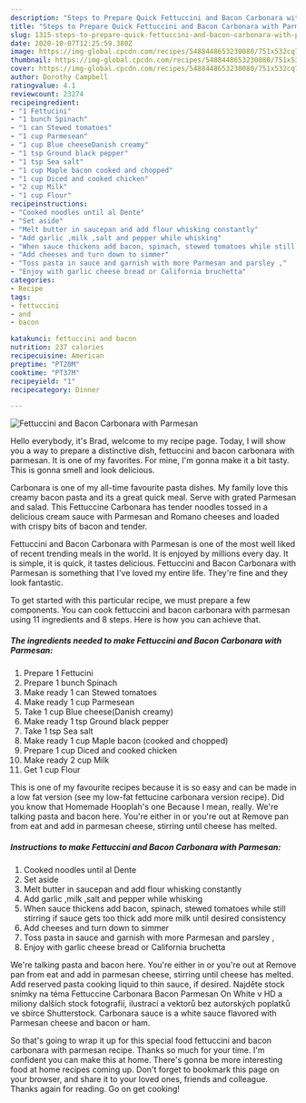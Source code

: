 ```yaml
---
description: "Steps to Prepare Quick Fettuccini and Bacon Carbonara with Parmesan"
title: "Steps to Prepare Quick Fettuccini and Bacon Carbonara with Parmesan"
slug: 1315-steps-to-prepare-quick-fettuccini-and-bacon-carbonara-with-parmesan
date: 2020-10-07T12:25:59.380Z
image: https://img-global.cpcdn.com/recipes/5488448653230080/751x532cq70/fettuccini-and-bacon-carbonara-with-parmesan-recipe-main-photo.jpg
thumbnail: https://img-global.cpcdn.com/recipes/5488448653230080/751x532cq70/fettuccini-and-bacon-carbonara-with-parmesan-recipe-main-photo.jpg
cover: https://img-global.cpcdn.com/recipes/5488448653230080/751x532cq70/fettuccini-and-bacon-carbonara-with-parmesan-recipe-main-photo.jpg
author: Dorothy Campbell
ratingvalue: 4.1
reviewcount: 23274
recipeingredient:
- "1 Fettucini"
- "1 bunch Spinach"
- "1 can Stewed tomatoes"
- "1 cup Parmesean"
- "1 cup Blue cheeseDanish creamy"
- "1 tsp Ground black pepper"
- "1 tsp Sea salt"
- "1 cup Maple bacon cooked and chopped"
- "1 cup Diced and cooked chicken"
- "2 cup Milk"
- "1 cup Flour"
recipeinstructions:
- "Cooked noodles until al Dente"
- "Set aside"
- "Melt butter in saucepan and add flour whisking constantly"
- "Add garlic ,milk ,salt and pepper while whisking"
- "When sauce thickens add bacon, spinach, stewed tomatoes while still stirring if sauce gets too thick add more milk until desired consistency"
- "Add cheeses and turn down to simmer"
- "Toss pasta in sauce and garnish with more Parmesan and parsley ,"
- "Enjoy with garlic cheese bread or California bruchetta"
categories:
- Recipe
tags:
- fettuccini
- and
- bacon

katakunci: fettuccini and bacon 
nutrition: 237 calories
recipecuisine: American
preptime: "PT20M"
cooktime: "PT37M"
recipeyield: "1"
recipecategory: Dinner

---
```



![Fettuccini and Bacon Carbonara with Parmesan](https://img-global.cpcdn.com/recipes/5488448653230080/751x532cq70/fettuccini-and-bacon-carbonara-with-parmesan-recipe-main-photo.jpg)

Hello everybody, it's Brad, welcome to my recipe page. Today, I will show you a way to prepare a distinctive dish, fettuccini and bacon carbonara with parmesan. It is one of my favorites. For mine, I'm gonna make it a bit tasty. This is gonna smell and look delicious.

Carbonara is one of my all-time favourite pasta dishes. My family love this creamy bacon pasta and its a great quick meal. Serve with grated Parmesan and salad. This Fettuccine Carbonara has tender noodles tossed in a delicious cream sauce with Parmesan and Romano cheeses and loaded with crispy bits of bacon and tender.

Fettuccini and Bacon Carbonara with Parmesan is one of the most well liked of recent trending meals in the world. It is enjoyed by millions every day. It is simple, it is quick, it tastes delicious. Fettuccini and Bacon Carbonara with Parmesan is something that I've loved my entire life. They're fine and they look fantastic.


To get started with this particular recipe, we must prepare a few components. You can cook fettuccini and bacon carbonara with parmesan using 11 ingredients and 8 steps. Here is how you can achieve that.

<!--inarticleads1-->

##### The ingredients needed to make Fettuccini and Bacon Carbonara with Parmesan:

1. Prepare 1 Fettucini
1. Prepare 1 bunch Spinach
1. Make ready 1 can Stewed tomatoes
1. Make ready 1 cup Parmesean
1. Take 1 cup Blue cheese(Danish creamy)
1. Make ready 1 tsp Ground black pepper
1. Take 1 tsp Sea salt
1. Make ready 1 cup Maple bacon (cooked and chopped)
1. Prepare 1 cup Diced and cooked chicken
1. Make ready 2 cup Milk
1. Get 1 cup Flour


This is one of my favourite recipes because it is so easy and can be made in a low fat version (see my low-fat fettucine carbonara version recipe). Did you know that Homemade Hooplah&#39;s one Because I mean, really. We&#39;re talking pasta and bacon here. You&#39;re either in or you&#39;re out at Remove pan from eat and add in parmesan cheese, stirring until cheese has melted. 

<!--inarticleads2-->

##### Instructions to make Fettuccini and Bacon Carbonara with Parmesan:

1. Cooked noodles until al Dente
1. Set aside
1. Melt butter in saucepan and add flour whisking constantly
1. Add garlic ,milk ,salt and pepper while whisking
1. When sauce thickens add bacon, spinach, stewed tomatoes while still stirring if sauce gets too thick add more milk until desired consistency
1. Add cheeses and turn down to simmer
1. Toss pasta in sauce and garnish with more Parmesan and parsley ,
1. Enjoy with garlic cheese bread or California bruchetta


We&#39;re talking pasta and bacon here. You&#39;re either in or you&#39;re out at Remove pan from eat and add in parmesan cheese, stirring until cheese has melted. Add reserved pasta cooking liquid to thin sauce, if desired. Najděte stock snímky na téma Fettuccine Carbonara Bacon Parmesan On White v HD a miliony dalších stock fotografií, ilustrací a vektorů bez autorských poplatků ve sbírce Shutterstock. Carbonara sauce is a white sauce flavored with Parmesan cheese and bacon or ham. 

So that's going to wrap it up for this special food fettuccini and bacon carbonara with parmesan recipe. Thanks so much for your time. I'm confident you can make this at home. There's gonna be more interesting food at home recipes coming up. Don't forget to bookmark this page on your browser, and share it to your loved ones, friends and colleague. Thanks again for reading. Go on get cooking!
